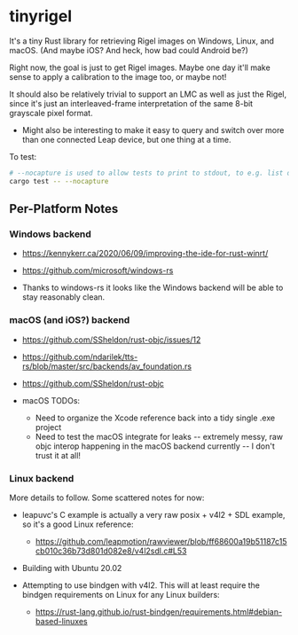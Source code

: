 # tinyrigel #

It's a tiny Rust library for retrieving Rigel images on Windows, Linux, and macOS. (And maybe iOS? And heck, how bad could Android be?)

Right now, the goal is just to get Rigel images. Maybe one day it'll make sense to apply a calibration to the image too, or maybe not!

It should also be relatively trivial to support an LMC as well as just the Rigel, since it's just an interleaved-frame interpretation of the same 8-bit grayscale pixel format.

- Might also be interesting to make it easy to query and switch over more than one connected Leap device, but one thing at a time.

To test:
```sh
# --nocapture is used to allow tests to print to stdout, to e.g. list devices.
cargo test -- --nocapture
```

## Per-Platform Notes ##

### Windows backend ###

- https://kennykerr.ca/2020/06/09/improving-the-ide-for-rust-winrt/
- https://github.com/microsoft/windows-rs

- Thanks to windows-rs it looks like the Windows backend will be able to stay reasonably clean.

### macOS (and iOS?) backend ###

- https://github.com/SSheldon/rust-objc/issues/12
- https://github.com/ndarilek/tts-rs/blob/master/src/backends/av_foundation.rs
- https://github.com/SSheldon/rust-objc

- macOS TODOs:
  - Need to organize the Xcode reference back into a tidy single .exe project
  - Need to test the macOS integrate for leaks -- extremely messy, raw objc interop happening in the macOS backend currently -- I don't trust it at all!

### Linux backend ###

More details to follow. Some scattered notes for now:

- leapuvc's C example is actually a very raw posix + v4l2 + SDL example, so it's a good Linux reference:
  - https://github.com/leapmotion/rawviewer/blob/ff68600a19b51187c15cb010c36b73d801d082e8/v4l2sdl.c#L53

- Building with Ubuntu 20.02

- Attempting to use bindgen with v4l2. This will at least require the bindgen requirements on Linux for any Linux builders:
  - https://rust-lang.github.io/rust-bindgen/requirements.html#debian-based-linuxes
